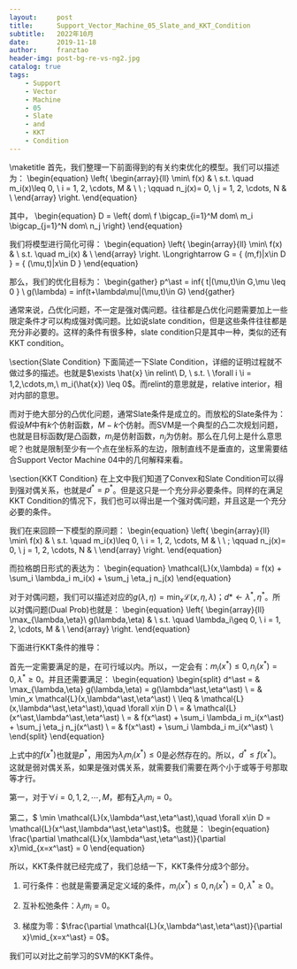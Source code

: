 ```yaml
---
layout:     post
title:      Support_Vector_Machine_05_Slate_and_KKT_Condition
subtitle:   2022年10月
date:       2019-11-18
author:     franztao
header-img: post-bg-re-vs-ng2.jpg
catalog: true
tags:
    - Support
    - Vector
    - Machine
    - 05
    - Slate
    - and
    - KKT
    - Condition
---
```


    
\maketitle
首先，我们整理一下前面得到的有关约束优化的模型。我们可以描述为：
\begin{equation}
    \left\{
        \begin{array}{ll}
        \min\ f(x) & \\
        s.t. \quad m_i(x)\leq 0, \ i = 1, 2, \cdots, M & \\
        \ \; \qquad n_j(x)= 0, \ j = 1, 2, \cdots, N & \\
        \end{array}
    \right.
\end{equation}

其中，
\begin{equation}
    D = \left\{ dom\ f \bigcap_{i=1}^M dom\ m_i \bigcap_{j=1}^N dom\ n_j \right\}
\end{equation}

我们将模型进行简化可得：
\begin{equation}
    \left\{
        \begin{array}{ll}
        \min\ f(x) & \\
        s.t. \quad m_i(x) & \\
        \end{array}
    \right.
    \Longrightarrow
    G = \{ (m,f)|x\in D \} = \{ (\mu,t)|x\in D \}
\end{equation}

那么，我们的优化目标为：
\begin{gather}
    p^\ast = inf\{ t|(\mu,t)\in G,\mu \leq 0 \} \\ 
    g(\lambda) = inf(t+\lambda\mu|(\mu,t)\in G)
\end{gather}

通常来说，凸优化问题，不一定是强对偶问题。往往都是凸优化问题需要加上一些限定条件才可以构成强对偶问题。比如说slate condition，但是这些条件往往都是充分非必要的。这样的条件有很多种，slate condition只是其中一种，类似的还有KKT condition。

\section{Slate Condition}
下面简述一下Slate Condition，详细的证明过程就不做过多的描述。也就是$\exists \hat{x} \in relint\ D, \ s.t. \ \forall i \i = 1,2,\cdots,m,\ m_i(\hat{x}) \leq 0$。而relint的意思就是，relative interior，相对内部的意思。

而对于绝大部分的凸优化问题，通常Slate条件是成立的。而放松的Slate条件为：假设$M$中有$k$个仿射函数，$M-k$个仿射。而SVM是一个典型的凸二次规划问题，也就是目标函数$f$是凸函数，$m_i$是仿射函数，$n_j$为仿射。那么在几何上是什么意思呢？也就是限制至少有一个点在坐标系的左边，限制直线不是垂直的，这里需要结合Support Vector Machine 04中的几何解释来看。

\section{KKT Condition}
在上文中我们知道了Convex和Slate Condition可以得到强对偶关系，也就是$d^\ast = p^\ast$。但是这只是一个充分非必要条件。同样的在满足KKT Condition的情况下，我们也可以得出是一个强对偶问题，并且这是一个充分必要的条件。

我们在来回顾一下模型的原问题：
\begin{equation}
    \left\{
        \begin{array}{ll}
        \min\ f(x) & \\
        s.t. \quad m_i(x)\leq 0, \ i = 1, 2, \cdots, M & \\
        \ \; \qquad n_j(x)= 0, \ j = 1, 2, \cdots, N & \\
        \end{array}
    \right.
\end{equation}

而拉格朗日形式的表达为：
\begin{equation}
    \mathcal{L}(x,\lambda) = f(x) + \sum_i \lambda_i m_i(x) + \sum_j \eta_j n_j(x) 
\end{equation}

对于对偶问题，我们可以描述对应的$g(\lambda,\eta) = \min_x \mathcal{L}(x,\eta,\lambda)$；$d\ast \longleftarrow \lambda^\ast,\eta^\ast$。所以对偶问题(Dual Prob)也就是：
\begin{equation}
    \left\{
        \begin{array}{ll}
        \max_{\lambda,\eta}\ g(\lambda,\eta) & \\
        s.t. \quad \lambda_i\geq 0, \ i = 1, 2, \cdots, M & \\
        \end{array}
    \right.
\end{equation}

下面进行KKT条件的推导：

首先一定需要满足的是，在可行域以内。所以，一定会有：$m_i(x^\ast)\leq 0,n_i(x^\ast)=0,\lambda^\ast\geq 0$。并且还需要满足：
\begin{equation}
    \begin{split}
        d^\ast 
        = & \max_{\lambda,\eta} g(\lambda,\eta) = g(\lambda^\ast,\eta^\ast) \\
        = & \min_x \mathcal{L}(x,\lambda^\ast,\eta^\ast) \\
        \leq & \mathcal{L}(x,\lambda^\ast,\eta^\ast),\quad \forall x\in D \\
        = & \mathcal{L}(x^\ast,\lambda^\ast,\eta^\ast) \\
        = & f(x^\ast) + \sum_i \lambda_i m_i(x^\ast) + \sum_j \eta_j n_j(x^\ast) \\
        = & f(x^\ast) + \sum_i \lambda_i m_i(x^\ast) \\
    \end{split}
\end{equation}

上式中的$f(x^\ast)$也就是$p^\ast$，用因为$\lambda_i m_i(x^\ast) \leq 0$是必然存在的。所以，$d^\ast \leq f(x^\ast)$。这就是弱对偶关系，如果是强对偶关系，就需要我们需要在两个小于或等于号那取等才行。

第一，对于$\forall i = 0,1,2,\cdots,M$，都有$\sum_{i}\lambda_im_i = 0$。

第二，$ \min \mathcal{L}(x,\lambda^\ast,\eta^\ast),\quad \forall x\in D = \mathcal{L}(x^\ast,\lambda^\ast,\eta^\ast)$。也就是：
\begin{equation}
    \frac{\partial \mathcal{L}(x,\lambda^\ast,\eta^\ast)}{\partial x}\mid_{x=x^\ast} = 0
\end{equation}

所以，KKT条件就已经完成了，我们总结一下，KKT条件分成3个部分。

1. 可行条件：也就是需要满足定义域的条件，$m_i(x^\ast)\leq 0,n_i(x^\ast)=0,\lambda^\ast\geq 0$。

2. 互补松弛条件：$\lambda_im_i=0$。

3. 梯度为零：$\frac{\partial \mathcal{L}(x,\lambda^\ast,\eta^\ast)}{\partial x}\mid_{x=x^\ast} = 0$。

我们可以对比之前学习的SVM的KKT条件。




